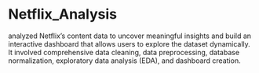 # Netflix_Analysis
analyzed Netflix’s content data to uncover meaningful insights and build an interactive dashboard that allows users to explore the dataset dynamically. It involved comprehensive data cleaning, data preprocessing, database normalization, exploratory data analysis (EDA), and dashboard creation.
